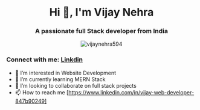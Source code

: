 <h1 align="center">Hi 👋, I'm Vijay Nehra</h1>
<h3 align="center">A passionate full Stack developer from India</h3>

<p align="center"> <img src="https://komarev.com/ghpvc/?username=vijaynehra594&label=Profile%20views&color=0e75b6&style=flat" alt="vijaynehra594" /> </p>

<h3 align="left">Connect with me: <a href="https://www.linkedin.com/in/vijay-web-developer-847b90249">Linkdin</a></h3>
<p align="center">
</p>

- 👀 I’m interested in Website Development
- 🌱 I’m currently learning MERN Stack
- 💞️ I’m looking to collaborate on full stack projects
- 📫 How to reach me [https://www.linkedin.com/in/vijay-web-developer-847b90249]

<!---
vijaynehra594/vijaynehra594 is a ✨ special ✨ repository because its `README.md` (this file) appears on your GitHub profile.
You can click the Preview link to take a look at your changes.
--->
